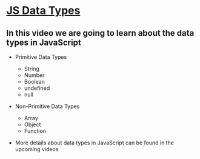 # [JS Data Types](https://youtu.be/Zncs_834IR8)

## In this video we are going to learn about the data types in JavaScript

- Primitive Data Types
  - String
  - Number
  - Boolean
  - undefined
  - null

- Non-Primitive Data Types
  - Array
  - Object
  - Function

- More details about data types in JavaScript can be found in the upcoming videos
